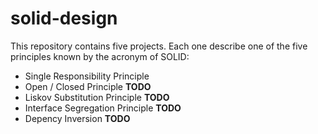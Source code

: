 # solid-design

This repository contains five projects. Each one describe one of the five principles known by the acronym of SOLID:

- Single Responsibility Principle
- Open / Closed Principle **TODO**
- Liskov Substitution Principle **TODO**
- Interface Segregation Principle **TODO**
- Depency Inversion **TODO**
